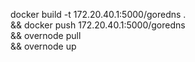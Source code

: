 docker build -t 172.20.40.1:5000/goredns . \
 && docker push 172.20.40.1:5000/goredns \
 && overnode pull \
 && overnode up

